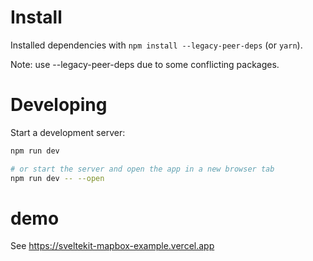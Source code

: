 # Install

Installed dependencies with `npm install --legacy-peer-deps` (or `yarn`).

Note: use --legacy-peer-deps due to some conflicting packages.


# Developing

Start a development server:

```bash
npm run dev

# or start the server and open the app in a new browser tab
npm run dev -- --open
```

# demo
See https://sveltekit-mapbox-example.vercel.app